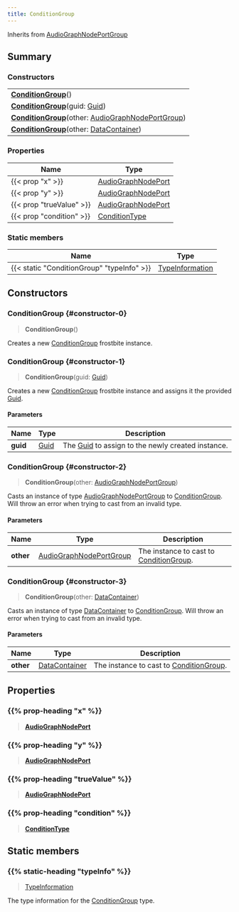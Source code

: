 ```yaml
---
title: ConditionGroup
---
```


Inherits from 
[AudioGraphNodePortGroup](/vext/ref/fb/audiographnodeportgroup)

## Summary
### Constructors
| |
| ----------- |
| **[ConditionGroup](#constructor-0)**() |
| **[ConditionGroup](#constructor-1)**(guid: [Guid](/vext/ref/shared/class/guid)) |
| **[ConditionGroup](#constructor-2)**(other: [AudioGraphNodePortGroup](/vext/ref/fb/audiographnodeportgroup)) |
| **[ConditionGroup](#constructor-3)**(other: [DataContainer](/vext/ref/shared/class/datacontainer)) |

### Properties
| Name | Type |
| ---- | ---- |
| {{< prop "x" >}} | [AudioGraphNodePort](/vext/ref/fb/audiographnodeport) |
| {{< prop "y" >}} | [AudioGraphNodePort](/vext/ref/fb/audiographnodeport) |
| {{< prop "trueValue" >}} | [AudioGraphNodePort](/vext/ref/fb/audiographnodeport) |
| {{< prop "condition" >}} | [ConditionType](/vext/ref/fb/conditiontype) |

### Static members
| Name | Type |
| ---- | ---- |
| {{< static "ConditionGroup" "typeInfo" >}} | [TypeInformation](/vext/ref/shared/class/typeinformation) |

## Constructors
### ConditionGroup {#constructor-0}
> **ConditionGroup**()

Creates a new [ConditionGroup](/vext/ref/fb/conditiongroup) frostbite instance.

### ConditionGroup {#constructor-1}
> **ConditionGroup**(guid: [Guid](/vext/ref/shared/class/guid))

Creates a new [ConditionGroup](/vext/ref/fb/conditiongroup) frostbite instance and assigns it the provided [Guid](/vext/ref/shared/class/guid).

#### Parameters
| Name | Type | Description |
| ---- | ---- | ----------- |
| **guid** | [Guid](/vext/ref/shared/class/guid) | The [Guid](/vext/ref/shared/class/guid) to assign to the newly created instance. |

### ConditionGroup {#constructor-2}
> **ConditionGroup**(other: [AudioGraphNodePortGroup](/vext/ref/fb/audiographnodeportgroup))

Casts an instance of type [AudioGraphNodePortGroup](/vext/ref/fb/audiographnodeportgroup) to [ConditionGroup](/vext/ref/fb/conditiongroup). Will throw an error when trying to cast from an invalid type.

#### Parameters
| Name | Type | Description |
| ---- | ---- | ----------- |
| **other** | [AudioGraphNodePortGroup](/vext/ref/fb/audiographnodeportgroup) | The instance to cast to [ConditionGroup](/vext/ref/fb/conditiongroup). |

### ConditionGroup {#constructor-3}
> **ConditionGroup**(other: [DataContainer](/vext/ref/shared/class/datacontainer))

Casts an instance of type [DataContainer](/vext/ref/shared/class/datacontainer) to [ConditionGroup](/vext/ref/fb/conditiongroup). Will throw an error when trying to cast from an invalid type.

#### Parameters
| Name | Type | Description |
| ---- | ---- | ----------- |
| **other** | [DataContainer](/vext/ref/shared/class/datacontainer) | The instance to cast to [ConditionGroup](/vext/ref/fb/conditiongroup). |

## Properties
### {{% prop-heading "x" %}}
> **[AudioGraphNodePort](/vext/ref/fb/audiographnodeport)**

### {{% prop-heading "y" %}}
> **[AudioGraphNodePort](/vext/ref/fb/audiographnodeport)**

### {{% prop-heading "trueValue" %}}
> **[AudioGraphNodePort](/vext/ref/fb/audiographnodeport)**

### {{% prop-heading "condition" %}}
> **[ConditionType](/vext/ref/fb/conditiontype)**

## Static members
### {{% static-heading "typeInfo" %}}
> [TypeInformation](/vext/ref/shared/class/typeinformation)

The type information for the [ConditionGroup](/vext/ref/fb/conditiongroup) type.

